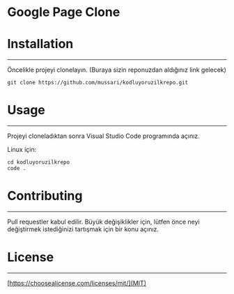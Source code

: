 # Google Page Clone

# Installation
---

Öncelikle projeyi clonelayın. (Buraya sizin reponuzdan aldığınız link gelecek)

```
git clone https://github.com/mussari/kodluyoruzilkrepo.git
```

# Usage
---
Projeyi cloneladıktan sonra Visual Studio Code programında açınız.

Linux için:

```
cd kodluyoruzilkrepo
code .
```

# Contributing
---
Pull requestler kabul edilir. Büyük değişiklikler için, lütfen önce neyi değiştirmek istediğinizi tartışmak için bir konu açınız.

# License
---
[https://choosealicense.com/licenses/mit/](MIT)